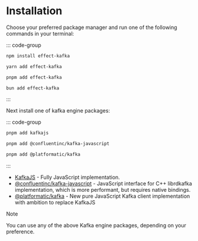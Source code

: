 # Installation

Choose your preferred package manager and run one of the following commands in your terminal:

::: code-group

```sh [npm]
npm install effect-kafka
```

```sh [yarn]
yarn add effect-kafka
```

```sh [pnpm]
pnpm add effect-kafka
```

```sh [bun]
bun add effect-kafka
```

:::

Next install one of kafka engine packages:

::: code-group

```sh [KafkaJS]
pnpm add kafkajs
```

```sh [@confluentinc/kafka-javascript]
pnpm add @confluentinc/kafka-javascript
```

```sh [@platformatic/kafka]
pnpm add @platformatic/kafka
```


:::

- [KafkaJS](https://github.com/tulios/kafkajs?tab=readme-ov-file#-getting-started) - Fully JavaScript implementation.
- [@confluentinc/kafka-javascript](https://github.com/confluentinc/confluent-kafka-javascript?tab=readme-ov-file#requirements) - JavaScript interface for C++ librdkafka implementation, which is more performant, but requires native bindings.
- [@platformatic/kafka](https://github.com/platformatic/kafka?tab=readme-ov-file#installation) - New pure JavaScript Kafka client implementation with ambition to replace KafkaJS

> [!NOTE]
> You can use any of the above Kafka engine packages, depending on your preference.
